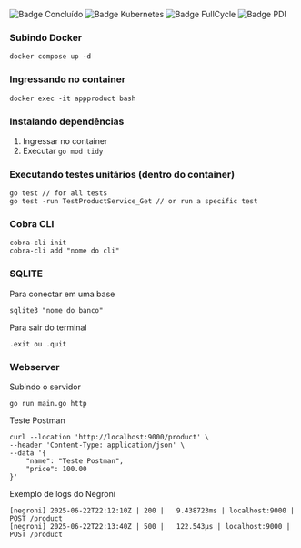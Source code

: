 ![Badge Concluído](http://img.shields.io/static/v1?label=STATUS&message=CONCLUÍDO&color=GREEN&style=for-the-badge)
![Badge Kubernetes](http://img.shields.io/static/v1?label=ARQUITETURA_HEXAGONAL&message=go1.19&color=blue&style=for-the-badge)
![Badge FullCycle](http://img.shields.io/static/v1?label=FULLCYCLE&message=3.0&color=orange&style=for-the-badge)
![Badge PDI](http://img.shields.io/static/v1?label=PDI&message=LOGCOMEX&color=purple&style=for-the-badge)


### Subindo Docker
```
docker compose up -d
```

### Ingressando no container
```
docker exec -it appproduct bash
```

### Instalando dependências
1. Ingressar no container
2. Executar ```go mod tidy```

### Executando testes unitários (dentro do container)
```
go test // for all tests
go test -run TestProductService_Get // or run a specific test
```

### Cobra CLI
```
cobra-cli init
cobra-cli add "nome do cli"
```

### SQLITE
Para conectar em uma base
```
sqlite3 "nome do banco"
```

Para sair do terminal
```
.exit ou .quit
```

### Webserver
Subindo o servidor
```
go run main.go http
```

Teste Postman
```
curl --location 'http://localhost:9000/product' \
--header 'Content-Type: application/json' \
--data '{
    "name": "Teste Postman",
    "price": 100.00
}'
```

Exemplo de logs do Negroni
```
[negroni] 2025-06-22T22:12:10Z | 200 |   9.438723ms | localhost:9000 | POST /product
[negroni] 2025-06-22T22:13:40Z | 500 |   122.543µs | localhost:9000 | POST /product
```


